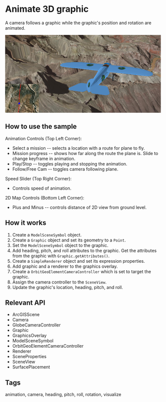 # Animate 3D graphic

A camera follows a graphic while the graphic's position and rotation are animated.

![Image of animate 3D graphic](Animate3dGraphic.png)

## How to use the sample

Animation Controls (Top Left Corner):

* Select a mission -- selects a location with a route for plane to fly.
* Mission progress -- shows how far along the route the plane is. Slide to change keyframe in animation.
* Play/Stop -- toggles playing and stopping the animation.
* Follow/Free Cam -- toggles camera following plane.

Speed Slider (Top Right Corner):

* Controls speed of animation.

2D Map Controls (Bottom Left Corner):

* Plus and Minus -- controls distance of 2D view from ground level.

## How it works

1. Create a `ModelSceneSymbol` object.
2. Create a `Graphic` object and set its geometry to a `Point`.
3. Set the `ModelSceneSymbol` object to the graphic.
4. Add heading, pitch, and roll attributes to the graphic. Get the attributes from the graphic with `Graphic.getAttributes()`.
5. Create a `SimpleRenderer` object and set its expression properties.
6. Add graphic and a renderer to the graphics overlay.
7. Create a `OrbitGeoElementCameraController` which is set to target the graphic.
8. Assign the camera controller to the `SceneView`.
9. Update the graphic's location, heading, pitch, and roll.

## Relevant API

* ArcGISScene
* Camera
* GlobeCameraController
* Graphic
* GraphicsOverlay
* ModelSceneSymbol
* OrbitGeoElementCameraController
* Renderer
* SceneProperties
* SceneView
* SurfacePlacement

## Tags
animation, camera, heading, pitch, roll, rotation, visualize
